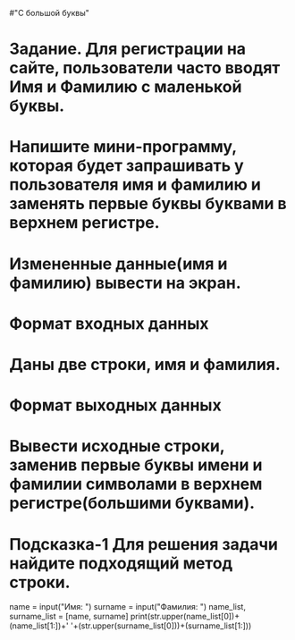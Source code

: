 #"С большой буквы"
# Задание. Для регистрации на сайте, пользователи часто вводят Имя и Фамилию с маленькой буквы.
# Напишите мини-программу, которая будет запрашивать у пользователя имя и фамилию и заменять первые буквы буквами в верхнем регистре.
# Измененные данные(имя и фамилию) вывести на экран.
# Формат входных данных
# Даны две строки, имя и фамилия.
# Формат выходных данных
# Вывести исходные строки, заменив первые буквы имени и фамилии символами в верхнем регистре(большими буквами).
# Подсказка-1 Для решения задачи найдите подходящий метод строки.

name = input("Имя: ")
surname = input("Фамилия: ")
name_list, surname_list = [name, surname]
print(str.upper(name_list[0])+(name_list[1:])+' '+(str.upper(surname_list[0]))+(surname_list[1:]))
